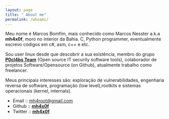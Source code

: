 ```yaml
---
layout: page
title: " About me"
permalink: /whoami/
---
```


Meu nome é Marcos Bomfim, mais conhecido como Marcos Nesster a.k.a **mh4x0f**, moro no interior da Bahia. C, Python programmer, eventualmente escrevo códigos em c#, asm, c++ e etc.

Sou user linux desde que descobrir a sua existência,
membro do grupo [**P0cl4bs Team**](https://github.com/P0cL4bs) (Open source IT security software tools), colaborador de projetos Software/Opensource (on Github), atualmente trabalho como freelancer. 

Meus principais interesses são: exploração de vulnerabilidades, engenharia reversa de software, programação (low level),rootkits e sistemas operacionais (kernel, internals).


- Email :: mh4root@gmail.com
- Github :: [**mh4x0f**](https://github.com/mh4x0f)
- Twitter :: [**mh4x0f**](https://twitter.com/mh4x0f)
